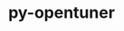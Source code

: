 ---
title: "py-opentuner"
layout: cache
categories: [package, develop-2024-03-10]
meta: {"versions": ["0.8.7"], "compilers": ["gcc@=11.4.0", "gcc@=9.4.0", "oneapi@=2024.0.0"], "oss": ["ubuntu20.04", "ubuntu22.04"], "platforms": ["linux"], "targets": ["neoverse_v1", "neoverse_v2", "ppc64le", "x86_64_v3"], "stacks": ["e4s", "e4s-neoverse-v2", "e4s-neoverse_v1", "e4s-oneapi", "e4s-power", "root"], "num_specs": 5, "num_specs_by_stack": {"root": 5, "e4s-power": 1, "e4s-neoverse_v1": 1, "e4s-neoverse-v2": 1, "e4s": 1, "e4s-oneapi": 1}}
spec_details: [{"hash": "sbeky3gctb7ww6konk2y3z2qpfdippdc", "compiler": "gcc@=9.4.0", "versions": ["0.8.7"], "os": "ubuntu20.04", "platform": "linux", "target": "ppc64le", "variants": ["build_system=python_pip"], "stacks": ["root", "e4s-power"], "size": "-", "tarball": "https://binaries.spack.io/releases/develop-2024-03-10/build_cache/linux-ubuntu20.04-ppc64le/gcc-9.4.0/py-opentuner-0.8.7/linux-ubuntu20.04-ppc64le-gcc-9.4.0-py-opentuner-0.8.7-sbeky3gctb7ww6konk2y3z2qpfdippdc.spack"}, {"hash": "ssrgtzlit6ieasvrc5yav3gwcjakq6wo", "compiler": "gcc@=11.4.0", "versions": ["0.8.7"], "os": "ubuntu22.04", "platform": "linux", "target": "neoverse_v1", "variants": ["build_system=python_pip"], "stacks": ["root", "e4s-neoverse_v1"], "size": "-", "tarball": "https://binaries.spack.io/releases/develop-2024-03-10/build_cache/linux-ubuntu22.04-neoverse_v1/gcc-11.4.0/py-opentuner-0.8.7/linux-ubuntu22.04-neoverse_v1-gcc-11.4.0-py-opentuner-0.8.7-ssrgtzlit6ieasvrc5yav3gwcjakq6wo.spack"}, {"hash": "6ufxs7n3ycmrxxt6js4fycyxjhdvwltz", "compiler": "gcc@=11.4.0", "versions": ["0.8.7"], "os": "ubuntu22.04", "platform": "linux", "target": "neoverse_v2", "variants": ["build_system=python_pip"], "stacks": ["root", "e4s-neoverse-v2"], "size": "-", "tarball": "https://binaries.spack.io/releases/develop-2024-03-10/build_cache/linux-ubuntu22.04-neoverse_v2/gcc-11.4.0/py-opentuner-0.8.7/linux-ubuntu22.04-neoverse_v2-gcc-11.4.0-py-opentuner-0.8.7-6ufxs7n3ycmrxxt6js4fycyxjhdvwltz.spack"}, {"hash": "4tkzol3nz27ir4xowd3mmrreujlrfz6x", "compiler": "gcc@=11.4.0", "versions": ["0.8.7"], "os": "ubuntu22.04", "platform": "linux", "target": "x86_64_v3", "variants": ["build_system=python_pip"], "stacks": ["e4s", "root"], "size": "-", "tarball": "https://binaries.spack.io/releases/develop-2024-03-10/build_cache/linux-ubuntu22.04-x86_64_v3/gcc-11.4.0/py-opentuner-0.8.7/linux-ubuntu22.04-x86_64_v3-gcc-11.4.0-py-opentuner-0.8.7-4tkzol3nz27ir4xowd3mmrreujlrfz6x.spack"}, {"hash": "vtiloqfnng7hhmou75puyqqnv6scr455", "compiler": "oneapi@=2024.0.0", "versions": ["0.8.7"], "os": "ubuntu22.04", "platform": "linux", "target": "x86_64_v3", "variants": ["build_system=python_pip"], "stacks": ["root", "e4s-oneapi"], "size": "-", "tarball": "https://binaries.spack.io/releases/develop-2024-03-10/build_cache/linux-ubuntu22.04-x86_64_v3/oneapi-2024.0.0/py-opentuner-0.8.7/linux-ubuntu22.04-x86_64_v3-oneapi-2024.0.0-py-opentuner-0.8.7-vtiloqfnng7hhmou75puyqqnv6scr455.spack"}]
---